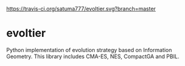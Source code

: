 https://travis-ci.org/satuma777/evoltier.svg?branch=master

# evoltier
Python implementation of evolution strategy based on Information Geometry. This library includes CMA-ES, NES, CompactGA and PBIL. 
